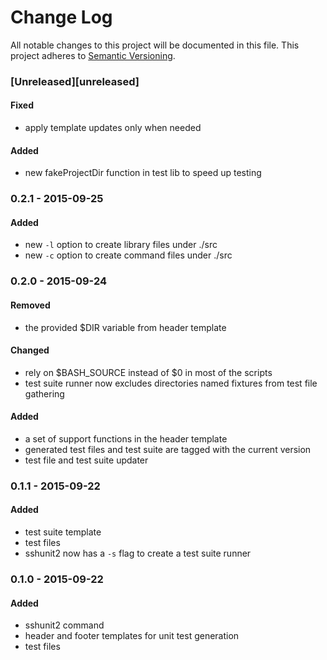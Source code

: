 # Change Log
All notable changes to this project will be documented in this file.
This project adheres to [Semantic Versioning](http://semver.org/).

### [Unreleased][unreleased]

#### Fixed
- apply template updates only when needed

#### Added
- new fakeProjectDir function in test lib to speed up testing

### 0.2.1 - 2015-09-25
#### Added
- new `-l` option to create library files under ./src
- new `-c` option to create command files under ./src

### 0.2.0 - 2015-09-24
#### Removed
- the provided $DIR variable from header template

#### Changed
- rely on $BASH_SOURCE instead of $0 in most of the scripts
- test suite runner now excludes directories named fixtures from test file gathering

#### Added
- a set of support functions in the header template
- generated test files and test suite are tagged with the current version
- test file and test suite updater

### 0.1.1 - 2015-09-22
#### Added
- test suite template
- test files
- sshunit2 now has a `-s` flag to create a test suite runner

### 0.1.0 - 2015-09-22
#### Added
- sshunit2 command
- header and footer templates for unit test generation
- test files
